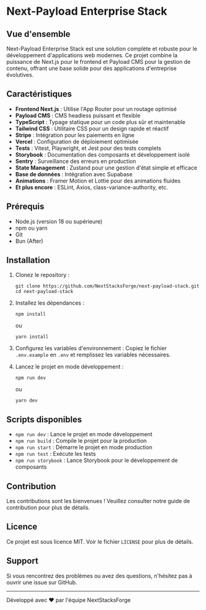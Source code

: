# Next-Payload Enterprise Stack

## Vue d'ensemble

Next-Payload Enterprise Stack est une solution complète et robuste pour le développement d'applications web modernes. Ce projet combine la puissance de Next.js pour le frontend et Payload CMS pour la gestion de contenu, offrant une base solide pour des applications d'entreprise évolutives.

## Caractéristiques

- **Frontend Next.js** : Utilise l'App Router pour un routage optimisé
- **Payload CMS** : CMS headless puissant et flexible
- **TypeScript** : Typage statique pour un code plus sûr et maintenable
- **Tailwind CSS** : Utilitaire CSS pour un design rapide et réactif
- **Stripe** : Intégration pour les paiements en ligne
- **Vercel** : Configuration de déploiement optimisée
- **Tests** : Vitest, Playwright, et Jest pour des tests complets
- **Storybook** : Documentation des composants et développement isolé
- **Sentry** : Surveillance des erreurs en production
- **State Management** : Zustand pour une gestion d'état simple et efficace
- **Base de données** : Intégration avec Supabase
- **Animations** : Framer Motion et Lottie pour des animations fluides
- **Et plus encore** : ESLint, Axios, class-variance-authority, etc.

## Prérequis

- Node.js (version 18 ou supérieure)
- npm ou yarn
- Git
- Bun (After)

## Installation

1. Clonez le repository :

   ```
   git clone https://github.com/NextStacksForge/next-payload-stack.git
   cd next-payload-stack
   ```

2. Installez les dépendances :

   ```
   npm install
   ```

   ou

   ```
   yarn install
   ```

3. Configurez les variables d'environnement :
   Copiez le fichier `.env.example` en `.env` et remplissez les variables nécessaires.

4. Lancez le projet en mode développement :
   ```
   npm run dev
   ```
   ou
   ```
   yarn dev
   ```

## Scripts disponibles

- `npm run dev` : Lance le projet en mode développement
- `npm run build` : Compile le projet pour la production
- `npm run start` : Démarre le projet en mode production
- `npm run test` : Exécute les tests
- `npm run storybook` : Lance Storybook pour le développement de composants

## Contribution

Les contributions sont les bienvenues ! Veuillez consulter notre guide de contribution pour plus de détails.

## Licence

Ce projet est sous licence MIT. Voir le fichier `LICENSE` pour plus de détails.

## Support

Si vous rencontrez des problèmes ou avez des questions, n'hésitez pas à ouvrir une issue sur GitHub.

---

Développé avec ❤️ par l'équipe NextStacksForge
